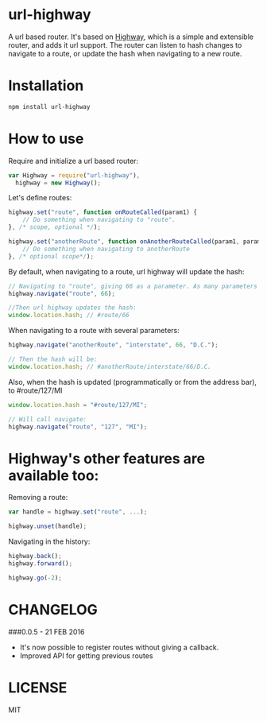 url-highway
=============

A url based router. It's based on [Highway](https://github.com/cosmosio/highway), which is a simple and extensible router, and adds it url support. 
The router can listen to hash changes to navigate to a route, or update the hash when navigating to a new route.

Installation
============

```bash
npm install url-highway
```

How to use
==========

Require and initialize a url based router:

```js
var Highway = require("url-highway"),
  highway = new Highway();
```
Let's define routes:

```js
highway.set("route", function onRouteCalled(param1) {
    // Do something when navigating to "route".
}, /* scope, optional */);

highway.set("anotherRoute", function onAnotherRouteCalled(param1, param2, param3) {
    // Do something when navigating to anotherRoute
}, /* optional scope*/);
```

By default, when navigating to a route, url highway will update the hash:

```js
// Navigating to "route", giving 66 as a parameter. As many parameters as necessary can be given to navigate.
highway.navigate("route", 66);

//Then url highway updates the hash:
window.location.hash; // #route/66
```

When navigating to a route with several parameters:

```js
highway.navigate("anotherRoute", "interstate", 66, "D.C.");

// Then the hash will be:
window.location.hash; // #anotherRoute/interstate/66/D.C.
````

Also, when the hash is updated (programmatically or from the address bar), to #route/127/MI

```js
window.location.hash = "#route/127/MI";

// Will call navigate:
highway.navigate("route", "127", "MI");
```

Highway's other features are available too:
====================

Removing a route:

```js
var handle = highway.set("route", ...);

highway.unset(handle);
```

Navigating in the history:

```js
highway.back();
highway.forward();

highway.go(-2);
```

CHANGELOG
=========

###0.0.5 - 21 FEB 2016

 * It's now possible to register routes without giving a callback.
 * Improved API for getting previous routes


LICENSE
=======

MIT
